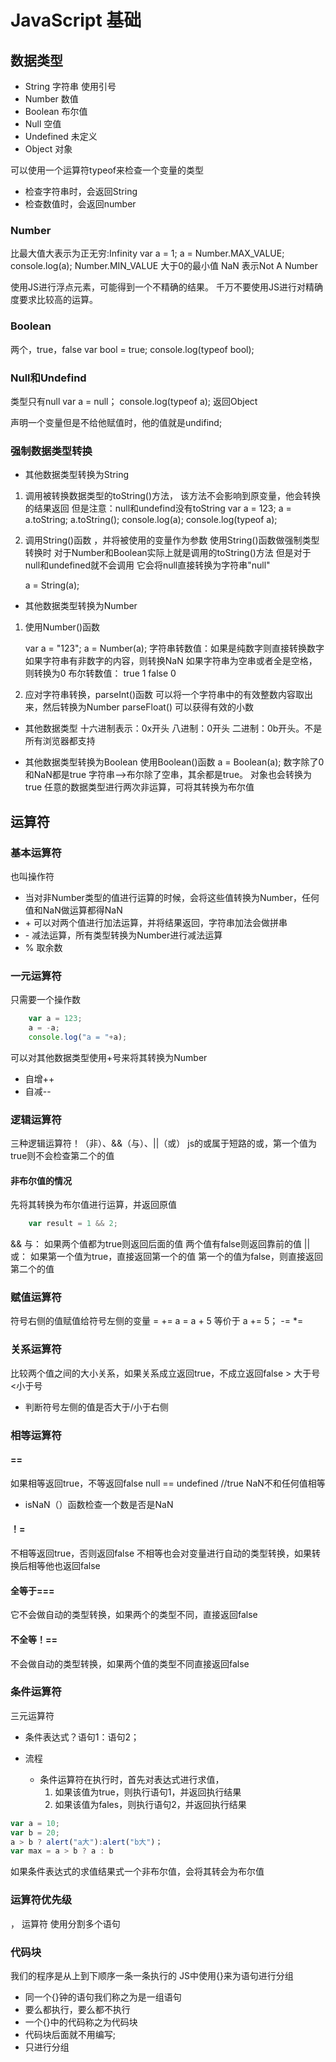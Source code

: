 # JavaScript 基础

## 数据类型

* String 字符串
使用引号
* Number 数值
* Boolean 布尔值
* Null 空值
* Undefined 未定义
* Object 对象

可以使用一个运算符typeof来检查一个变量的类型

* 检查字符串时，会返回String
* 检查数值时，会返回number

### Number

比最大值大表示为正无穷:Infinity
    var a = 1;
    a = Number.MAX_VALUE;
    console.log(a);
Number.MIN_VALUE 大于0的最小值
NaN 表示Not A Number

使用JS进行浮点元素，可能得到一个不精确的结果。
千万不要使用JS进行对精确度要求比较高的运算。

### Boolean

两个，true，false
    var bool = true;
    console.log(typeof bool);

### Null和Undefind

类型只有null
    var a = null；
    console.log(typeof a);
返回Object

声明一个变量但是不给他赋值时，他的值就是undifind;

### 强制数据类型转换

* 其他数据类型转换为String

1. 调用被转换数据类型的toString()方法，
该方法不会影响到原变量，他会转换的结果返回
但是注意：null和undefind没有toString
    var a = 123;
    a = a.toString;
    a.toString();
    console.log(a);
    console.log(typeof a);

2. 调用String()函数 ，并将被使用的变量作为参数
使用String()函数做强制类型转换时
对于Number和Boolean实际上就是调用的toString()方法
但是对于null和undefined就不会调用
它会将null直接转换为字符串"null" 

    a = String(a);

* 其他数据类型转换为Number

1. 使用Number()函数

    var a = "123";
    a = Number(a);
字符串转数值：如果是纯数字则直接转换数字
如果字符串有非数字的内容，则转换NaN
如果字符串为空串或者全是空格，则转换为0
布尔转数值：
true 1 false 0

2. 应对字符串转换，parseInt()函数
可以将一个字符串中的有效整数内容取出来，然后转换为Number
parseFloat()
可以获得有效的小数

* 其他数据类型
十六进制表示：0x开头
八进制：0开头
二进制：0b开头。不是所有浏览器都支持

* 其他数据类型转换为Boolean
使用Boolean()函数
a = Boolean(a);
数字除了0和NaN都是true
字符串-->布尔除了空串，其余都是true。
对象也会转换为true
任意的数据类型进行两次非运算，可将其转换为布尔值

## 运算符

### 基本运算符

也叫操作符

* 当对非Number类型的值进行运算的时候，会将这些值转换为Number，任何值和NaN做运算都得NaN
* \+ 可以对两个值进行加法运算，并将结果返回，字符串加法会做拼串
* \- 减法运算，所有类型转换为Number进行减法运算
* \% 取余数

### 一元运算符

只需要一个操作数

```javascript
    var a = 123;
    a = -a;
    console.log("a = "+a);
```

可以对其他数据类型使用\+号来将其转换为Number

* 自增++
* 自减--

### 逻辑运算符

三种逻辑运算符！（非）、&&（与）、||（或）
js的或属于短路的或，第一个值为true则不会检查第二个的值

#### 非布尔值的情况

先将其转换为布尔值进行运算，并返回原值

``` javascript
    var result = 1 && 2;
```

&& 与：
如果两个值都为true则返回后面的值
两个值有false则返回靠前的值
|| 或：
如果第一个值为true，直接返回第一个的值
第一个的值为false，则直接返回第二个的值

### 赋值运算符

符号右侧的值赋值给符号左侧的变量 =
\+=
 a = a + 5 等价于 a += 5；
-=
\*= 

### 关系运算符

比较两个值之间的大小关系，如果关系成立返回true，不成立返回false
\>  大于号 \<小于号

* 判断符号左侧的值是否大于/小于右侧

### 相等运算符

#### ==

如果相等返回true，不等返回false
null == undefined //true
NaN不和任何值相等

* isNaN（）函数检查一个数是否是NaN

#### ！=

不相等返回true，否则返回false
不相等也会对变量进行自动的类型转换，如果转换后相等他也返回false

#### 全等于\===

它不会做自动的类型转换，如果两个的类型不同，直接返回false

#### 不全等！==

不会做自动的类型转换，如果两个值的类型不同直接返回false

### 条件运算符

三元运算符

* 条件表达式？语句1：语句2；
* 流程

  * 条件运算符在执行时，首先对表达式进行求值，
    1. 如果该值为true，则执行语句1，并返回执行结果
    2. 如果该值为fales，则执行语句2，并返回执行结果

```javascript
var a = 10;
var b = 20;
a > b ? alert("a大"):alert("b大")；
var max = a > b ? a : b
```

如果条件表达式的求值结果式一个非布尔值，会将其转会为布尔值

### 运算符优先级

， 运算符 使用分割多个语句

### 代码块

我们的程序是从上到下顺序一条一条执行的
JS中使用{}来为语句进行分组

* 同一个{}钟的语句我们称之为是一组语句
* 要么都执行，要么都不执行
* 一个{}中的代码称之为代码块
* 代码块后面就不用编写;
* 只进行分组

